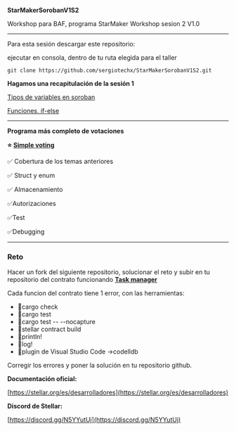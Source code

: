 **StarMakerSorobanV1S2**

Workshop para BAF, programa StarMaker Workshop sesion 2 V1.0

---

Para esta sesión descargar este repositorio:

ejecutar en consola, dentro de tu ruta elegida para el taller

```plaintext
git clone https://github.com/sergiotechx/StarMakerSorobanV1S2.git
```

**Hagamos una recapitulación de la sesión 1**

[Tipos de variables en soroban](https://github.com/sergiotechx/StarMakerSorobanV1S2/tree/main/tipodatos)

[Funciones, if-else](https://github.com/sergiotechx/StarMakerSorobanV1S2/tree/main/condicionales-funciones)

---

**Programa más completo de votaciones**

**⭐** [**Simple voting**](https://github.com/sergiotechx/StarMakerSorobanV1S2/tree/main/SimpleVoting)

✅ Cobertura de los temas anteriores

✅ Struct y enum

✅ Almacenamiento

✅Autorizaciones

✅Test

✅Debugging

---

### **Reto**
Hacer un fork del siguiente repositorio, solucionar el reto y subir en tu repositorio del contrato funcionando
[**Task manager**](https://github.com/sergiotechx/StarMakerSorobanV1RetoS2Mex)


Cada funcion del contrato tiene 1 error, con las herramientas:   

*   🔎cargo check
*   🔎cargo test
*   🔎cargo test -- --nocapture
*   🔎stellar contract build
*   🔎println!
*   🔎log!
*   🔎plugin de Visual Studio Code →codelldb

Corregir los errores y poner la solución en tu repositorio github.

**Documentación oficial:**

[https://stellar.org/es/desarrolladores](https://stellar.org/es/desarrolladores)

**Discord de Stellar:**

[https://discord.gg/N5YYutUj](https://discord.gg/N5YYutUj)
